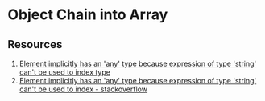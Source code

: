 # Object Chain into Array

## Resources

1. [Element implicitly has an 'any' type because expression of type 'string' can't be used to index type](https://bobbyhadz.com/blog/typescript-element-implicitly-has-any-type-expression)
2. [Element implicitly has an 'any' type because expression of type 'string' can't be used to index - stackoverflow](https://stackoverflow.com/questions/57086672/element-implicitly-has-an-any-type-because-expression-of-type-string-cant-b)
